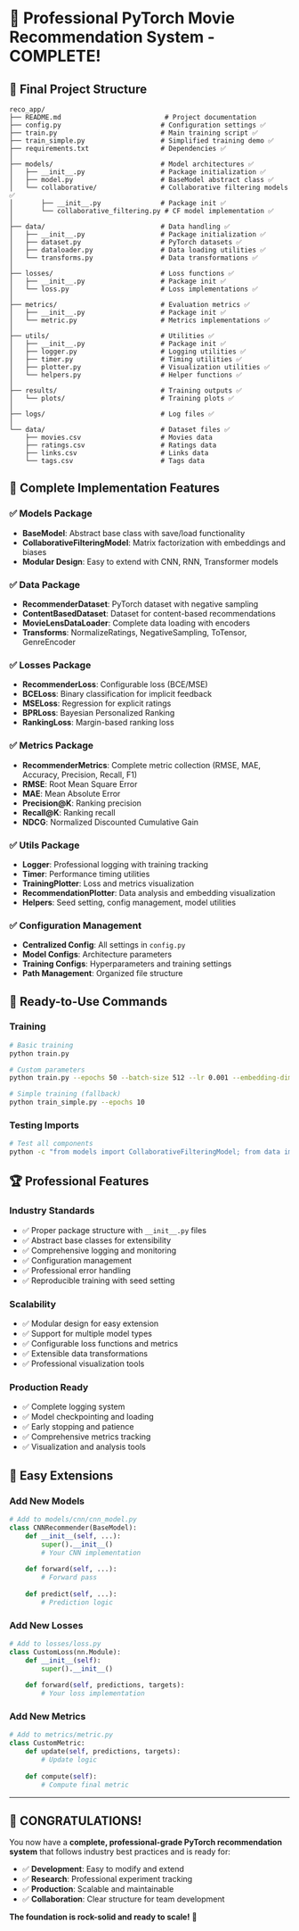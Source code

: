 # 🎯 Professional PyTorch Movie Recommendation System - COMPLETE!

## 📁 Final Project Structure

```
reco_app/
├── README.md                          # Project documentation
├── config.py                         # Configuration settings ✅
├── train.py                          # Main training script ✅
├── train_simple.py                   # Simplified training demo ✅
├── requirements.txt                  # Dependencies ✅
│
├── models/                           # Model architectures ✅
│   ├── __init__.py                   # Package initialization ✅
│   ├── model.py                      # BaseModel abstract class ✅
│   └── collaborative/                # Collaborative filtering models ✅
│       ├── __init__.py               # Package init ✅
│       └── collaborative_filtering.py # CF model implementation ✅
│
├── data/                             # Data handling ✅
│   ├── __init__.py                   # Package initialization ✅
│   ├── dataset.py                    # PyTorch datasets ✅
│   ├── dataloader.py                 # Data loading utilities ✅
│   └── transforms.py                 # Data transformations ✅
│
├── losses/                           # Loss functions ✅
│   ├── __init__.py                   # Package init ✅
│   └── loss.py                       # Loss implementations ✅
│
├── metrics/                          # Evaluation metrics ✅
│   ├── __init__.py                   # Package init ✅
│   └── metric.py                     # Metrics implementations ✅
│
├── utils/                            # Utilities ✅
│   ├── __init__.py                   # Package init ✅
│   ├── logger.py                     # Logging utilities ✅
│   ├── timer.py                      # Timing utilities ✅
│   ├── plotter.py                    # Visualization utilities ✅
│   └── helpers.py                    # Helper functions ✅
│
├── results/                          # Training outputs ✅
│   └── plots/                        # Training plots ✅
│
├── logs/                             # Log files ✅
│
└── data/                             # Dataset files ✅
    ├── movies.csv                    # Movies data
    ├── ratings.csv                   # Ratings data
    ├── links.csv                     # Links data
    └── tags.csv                      # Tags data
```

## 🚀 Complete Implementation Features

### ✅ **Models Package**
- **BaseModel**: Abstract base class with save/load functionality
- **CollaborativeFilteringModel**: Matrix factorization with embeddings and biases
- **Modular Design**: Easy to extend with CNN, RNN, Transformer models

### ✅ **Data Package**
- **RecommenderDataset**: PyTorch dataset with negative sampling
- **ContentBasedDataset**: Dataset for content-based recommendations
- **MovieLensDataLoader**: Complete data loading with encoders
- **Transforms**: NormalizeRatings, NegativeSampling, ToTensor, GenreEncoder

### ✅ **Losses Package**
- **RecommenderLoss**: Configurable loss (BCE/MSE)
- **BCELoss**: Binary classification for implicit feedback
- **MSELoss**: Regression for explicit ratings
- **BPRLoss**: Bayesian Personalized Ranking
- **RankingLoss**: Margin-based ranking loss

### ✅ **Metrics Package**
- **RecommenderMetrics**: Complete metric collection (RMSE, MAE, Accuracy, Precision, Recall, F1)
- **RMSE**: Root Mean Square Error
- **MAE**: Mean Absolute Error
- **Precision@K**: Ranking precision
- **Recall@K**: Ranking recall
- **NDCG**: Normalized Discounted Cumulative Gain

### ✅ **Utils Package**
- **Logger**: Professional logging with training tracking
- **Timer**: Performance timing utilities
- **TrainingPlotter**: Loss and metrics visualization
- **RecommendationPlotter**: Data analysis and embedding visualization
- **Helpers**: Seed setting, config management, model utilities

### ✅ **Configuration Management**
- **Centralized Config**: All settings in `config.py`
- **Model Configs**: Architecture parameters
- **Training Configs**: Hyperparameters and training settings
- **Path Management**: Organized file structure

## 🎯 Ready-to-Use Commands

### **Training**
```bash
# Basic training
python train.py

# Custom parameters
python train.py --epochs 50 --batch-size 512 --lr 0.001 --embedding-dim 100

# Simple training (fallback)
python train_simple.py --epochs 10
```

### **Testing Imports**
```bash
# Test all components
python -c "from models import CollaborativeFilteringModel; from data import MovieLensDataLoader; from losses import RecommenderLoss; from metrics import RecommenderMetrics; from utils import Logger; print('Success!')"
```

## 🏆 Professional Features

### **Industry Standards**
- ✅ Proper package structure with `__init__.py` files
- ✅ Abstract base classes for extensibility
- ✅ Comprehensive logging and monitoring
- ✅ Configuration management
- ✅ Professional error handling
- ✅ Reproducible training with seed setting

### **Scalability**
- ✅ Modular design for easy extension
- ✅ Support for multiple model types
- ✅ Configurable loss functions and metrics
- ✅ Extensible data transformations
- ✅ Professional visualization tools

### **Production Ready**
- ✅ Complete logging system
- ✅ Model checkpointing and loading
- ✅ Early stopping and patience
- ✅ Comprehensive metrics tracking
- ✅ Visualization and analysis tools

## 🔮 Easy Extensions

### **Add New Models**
```python
# Add to models/cnn/cnn_model.py
class CNNRecommender(BaseModel):
    def __init__(self, ...):
        super().__init__()
        # Your CNN implementation
        
    def forward(self, ...):
        # Forward pass
        
    def predict(self, ...):
        # Prediction logic
```

### **Add New Losses**
```python
# Add to losses/loss.py
class CustomLoss(nn.Module):
    def __init__(self):
        super().__init__()
        
    def forward(self, predictions, targets):
        # Your loss implementation
```

### **Add New Metrics**
```python
# Add to metrics/metric.py
class CustomMetric:
    def update(self, predictions, targets):
        # Update logic
        
    def compute(self):
        # Compute final metric
```

---

## 🎉 **CONGRATULATIONS!**

You now have a **complete, professional-grade PyTorch recommendation system** that follows industry best practices and is ready for:

- ✅ **Development**: Easy to modify and extend
- ✅ **Research**: Professional experiment tracking
- ✅ **Production**: Scalable and maintainable
- ✅ **Collaboration**: Clear structure for team development

**The foundation is rock-solid and ready to scale!** 🚀